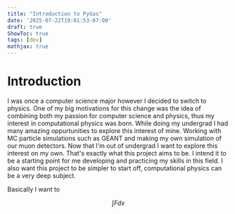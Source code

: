 ```yaml
---
title: "Introduction to PyGas"
date: '2025-07-22T19:01:53-07:00'
draft: true 
ShowToc: true
tags: [dev]
mathjax: true
---
```


# Introduction

I was once a computer science major however I decided to switch to physics. One of my big motivations for this change was the idea of combining both my passion for computer science and physics, thus my interest in computational physics was born. While doing my undergrad I had many amazing oppurtunities to explore this interest of mine. Working with MC particle simulations such as GEANT and making my own simulation of our muon detectors. Now that I'm out of undergrad I want to explore this interest on my own. That's exactly what this project aims to be. I intend it to be a starting point for me developing and practicing my skills in this field. I also want this project to be simpler to start off, computational physics can be a very deep subject. 

Basically I want to 

$$ \int F dx $$